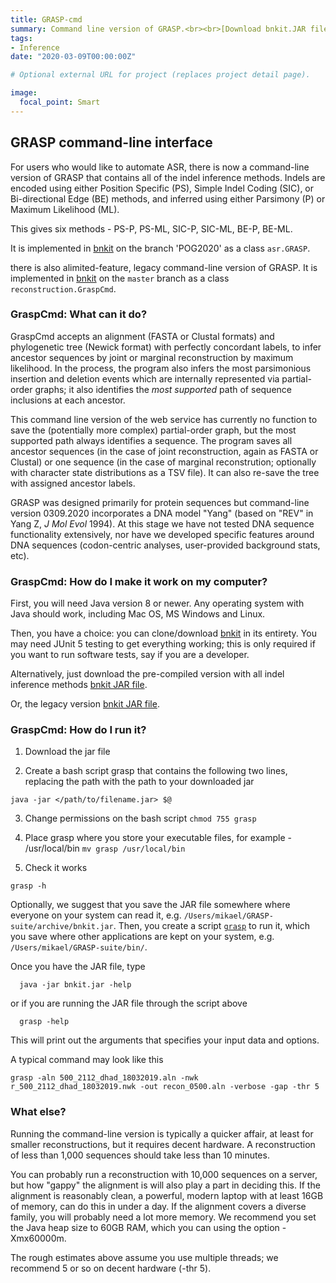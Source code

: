```yaml
---
title: GRASP-cmd
summary: Command line version of GRASP.<br><br>[Download bnkit.JAR file](project/graspcmd/archive/bnkit_20211215.jar) <br><br> [Download legacy bnkit.JAR file](project/graspcmd/archive/bnkit_legacy.jar)
tags:
- Inference
date: "2020-03-09T00:00:00Z"

# Optional external URL for project (replaces project detail page).

image:
  focal_point: Smart
---
```


## GRASP command-line interface

For users who would like to automate ASR, there is now a command-line version of GRASP that contains all of the indel inference methods. Indels are encoded using either Position Specific (PS), Simple Indel Coding (SIC), or Bi-directional Edge (BE) methods, and inferred using either Parsimony (P) or Maximum Likelihood (ML).

This gives six methods - PS-P, PS-ML, SIC-P, SIC-ML, BE-P, BE-ML.

It is implemented in [bnkit](https://github.com/bodenlab/bnkit) on the branch 'POG2020' as a class `asr.GRASP`.

there is also alimited-feature, legacy command-line version of GRASP. It is implemented in [bnkit](https://github.com/bodenlab/bnkit) on the `master` branch as a class `reconstruction.GraspCmd`.

### GraspCmd: What can it do?

GraspCmd accepts an alignment (FASTA or Clustal formats) and phylogenetic tree (Newick format) with perfectly concordant labels, to infer ancestor sequences by joint or marginal reconstruction by maximum likelihood. In the process, the program also infers the most parsimonious insertion and deletion events which are internally represented via partial-order graphs; it also identifies the _most supported_ path of sequence inclusions at each ancestor.

This command line version of the web service has currently no function to save the (potentially more complex) partial-order graph, but the most supported path always identifies a sequence. The program saves all ancestor sequences (in the case of joint reconstruction, again as FASTA or Clustal) or one sequence (in the case of marginal reconstrution; optionally with character state distributions as a TSV file). It can also re-save the tree with assigned ancestor labels.

GRASP was designed primarily for protein sequences but command-line version 0309.2020 incorporates a DNA model "Yang" (based on "REV" in Yang Z, *J Mol Evol* 1994). At this stage we have not tested DNA sequence functionality extensively, nor have we developed specific features around DNA sequences (codon-centric analyses, user-provided background stats, etc).

### GraspCmd: How do I make it work on my computer?

First, you will need Java version 8 or newer. Any operating system with Java should work, including Mac OS, MS Windows and Linux.

Then, you have a choice: you can clone/download [bnkit](https://github.com/bodenlab/bnkit) in its entirety. You may need JUnit 5 testing to get everything working; this is only required if you want to run software tests, say if you are a developer.

Alternatively, just download the pre-compiled version with all indel inference methods [bnkit JAR file](archive/bnkit_20211215.jar). 

Or, the legacy version [bnkit JAR file](archive/bnkit_legacy.jar).


### GraspCmd: How do I run it? 

1. Download the jar file

2. Create a bash script grasp that contains the following two lines, replacing the path with the path to your downloaded jar
```#!/bin/sh
java -jar </path/to/filename.jar> $@
```

3. Change permissions on the bash script
`chmod 755 grasp`

4. Place grasp where you store your executable files, for example - /usr/local/bin
`mv grasp /usr/local/bin`

5. Check it works
```console
grasp -h
```

Optionally, we suggest that you save the JAR file somewhere where everyone on your system can read it, e.g. `/Users/mikael/GRASP-suite/archive/bnkit.jar`. Then, you create a script [`grasp`](bin/grasp) to run it, which you save where other applications are kept on your system, e.g. `/Users/mikael/GRASP-suite/bin/`.

Once you have the JAR file, type
```console
  java -jar bnkit.jar -help
```
or if you are running the JAR file through the script above
```console
  grasp -help
```

This will print out the arguments that specifies your input data and options.

A typical command may look like this
```
grasp -aln 500_2112_dhad_18032019.aln -nwk r_500_2112_dhad_18032019.nwk -out recon_0500.aln -verbose -gap -thr 5
```

### What else?

Running the command-line version is typically a quicker affair, at least for smaller reconstructions, but it requires decent hardware. A reconstruction of less than 1,000 sequences should take less than 10 minutes.

You can probably run a reconstruction with 10,000 sequences on a server, but how "gappy" the alignment is will also play a part in deciding this. If the alignment is reasonably clean, a powerful, modern laptop with at least 16GB of memory, can do this in under a day. If the alignment covers a diverse family, you will probably need a lot more memory. We recommend you set the Java heap size to 60GB RAM, which you can using the option -Xmx60000m.

The rough estimates above assume you use multiple threads; we recommend 5 or so on decent hardware (-thr 5).
